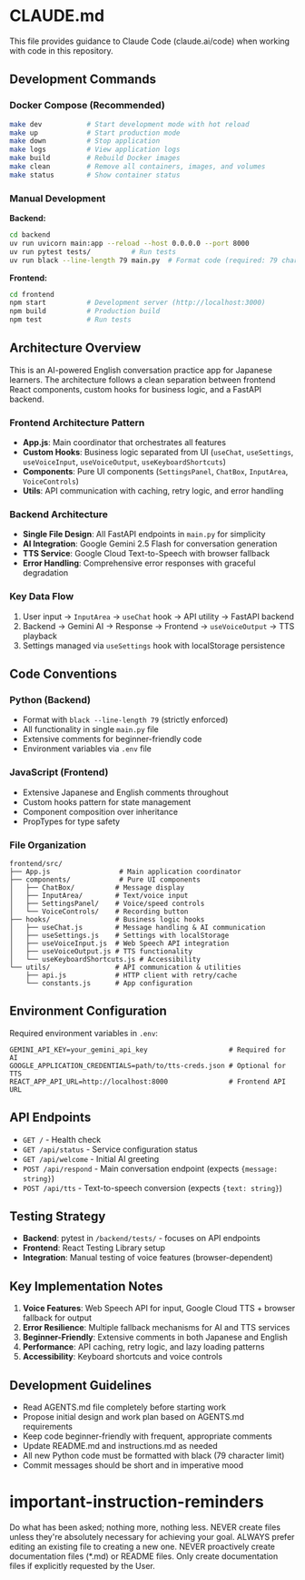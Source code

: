 # CLAUDE.md
This file provides guidance to Claude Code (claude.ai/code) when working with code in this repository.

## Development Commands

### Docker Compose (Recommended)
```bash
make dev           # Start development mode with hot reload
make up            # Start production mode
make down          # Stop application
make logs          # View application logs
make build         # Rebuild Docker images
make clean         # Remove all containers, images, and volumes
make status        # Show container status
```

### Manual Development
**Backend:**
```bash
cd backend
uv run uvicorn main:app --reload --host 0.0.0.0 --port 8000
uv run pytest tests/          # Run tests
uv run black --line-length 79 main.py  # Format code (required: 79 char limit)
```

**Frontend:**
```bash
cd frontend
npm start          # Development server (http://localhost:3000)
npm build          # Production build
npm test           # Run tests
```

## Architecture Overview

This is an AI-powered English conversation practice app for Japanese learners. The architecture follows a clean separation between frontend React components, custom hooks for business logic, and a FastAPI backend.

### Frontend Architecture Pattern
- **App.js**: Main coordinator that orchestrates all features
- **Custom Hooks**: Business logic separated from UI (`useChat`, `useSettings`, `useVoiceInput`, `useVoiceOutput`, `useKeyboardShortcuts`)
- **Components**: Pure UI components (`SettingsPanel`, `ChatBox`, `InputArea`, `VoiceControls`)
- **Utils**: API communication with caching, retry logic, and error handling

### Backend Architecture
- **Single File Design**: All FastAPI endpoints in `main.py` for simplicity
- **AI Integration**: Google Gemini 2.5 Flash for conversation generation
- **TTS Service**: Google Cloud Text-to-Speech with browser fallback
- **Error Handling**: Comprehensive error responses with graceful degradation

### Key Data Flow
1. User input → `InputArea` → `useChat` hook → API utility → FastAPI backend
2. Backend → Gemini AI → Response → Frontend → `useVoiceOutput` → TTS playback
3. Settings managed via `useSettings` hook with localStorage persistence

## Code Conventions

### Python (Backend)
- Format with `black --line-length 79` (strictly enforced)
- All functionality in single `main.py` file
- Extensive comments for beginner-friendly code
- Environment variables via `.env` file

### JavaScript (Frontend)
- Extensive Japanese and English comments throughout
- Custom hooks pattern for state management
- Component composition over inheritance
- PropTypes for type safety

### File Organization
```
frontend/src/
├── App.js                 # Main application coordinator
├── components/            # Pure UI components
│   ├── ChatBox/          # Message display
│   ├── InputArea/        # Text/voice input
│   ├── SettingsPanel/    # Voice/speed controls
│   └── VoiceControls/    # Recording button
├── hooks/                # Business logic hooks
│   ├── useChat.js        # Message handling & AI communication
│   ├── useSettings.js    # Settings with localStorage
│   ├── useVoiceInput.js  # Web Speech API integration
│   ├── useVoiceOutput.js # TTS functionality
│   └── useKeyboardShortcuts.js # Accessibility
└── utils/                # API communication & utilities
    ├── api.js            # HTTP client with retry/cache
    └── constants.js      # App configuration
```

## Environment Configuration

Required environment variables in `.env`:
```env
GEMINI_API_KEY=your_gemini_api_key                    # Required for AI
GOOGLE_APPLICATION_CREDENTIALS=path/to/tts-creds.json # Optional for TTS
REACT_APP_API_URL=http://localhost:8000               # Frontend API URL
```

## API Endpoints

- `GET /` - Health check
- `GET /api/status` - Service configuration status
- `GET /api/welcome` - Initial AI greeting
- `POST /api/respond` - Main conversation endpoint (expects `{message: string}`)
- `POST /api/tts` - Text-to-speech conversion (expects `{text: string}`)

## Testing Strategy

- **Backend**: pytest in `/backend/tests/` - focuses on API endpoints
- **Frontend**: React Testing Library setup
- **Integration**: Manual testing of voice features (browser-dependent)

## Key Implementation Notes

1. **Voice Features**: Web Speech API for input, Google Cloud TTS + browser fallback for output
2. **Error Resilience**: Multiple fallback mechanisms for AI and TTS services
3. **Beginner-Friendly**: Extensive comments in both Japanese and English
4. **Performance**: API caching, retry logic, and lazy loading patterns
5. **Accessibility**: Keyboard shortcuts and voice controls

## Development Guidelines

- Read AGENTS.md file completely before starting work
- Propose initial design and work plan based on AGENTS.md requirements
- Keep code beginner-friendly with frequent, appropriate comments
- Update README.md and instructions.md as needed
- All new Python code must be formatted with black (79 character limit)
- Commit messages should be short and in imperative mood

# important-instruction-reminders
Do what has been asked; nothing more, nothing less.
NEVER create files unless they're absolutely necessary for achieving your goal.
ALWAYS prefer editing an existing file to creating a new one.
NEVER proactively create documentation files (*.md) or README files. Only create documentation files if explicitly requested by the User.